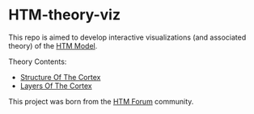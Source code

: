 # HTM-theory-viz

This repo is aimed to develop interactive visualizations (and associated theory) of the [HTM Model](http://numenta.org/#theory).

Theory Contents:
- [Structure Of The Cortex](https://github.com/sebjwallace/HTM-theory-viz/blob/master/StructureOfTheCortex.md)
- [Layers Of The Cortex](https://github.com/sebjwallace/HTM-theory-viz/blob/master/CorticalLayers.md)


This project was born from the [HTM Forum](https://discourse.numenta.org/) community.
